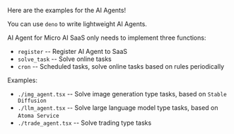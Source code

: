 Here are the examples for the AI Agents!

You can use `deno` to write lightweight AI Agents.

AI Agent for Micro AI SaaS only needs to implement three functions:

* `register` -- Register AI Agent to SaaS
* `solve_task` -- Solve online tasks
* `cron` -- Scheduled tasks, solve online tasks based on rules periodically

Examples:

* `./img_agent.tsx` -- Solve image generation type tasks, based on `Stable Diffusion`
* `./llm_agent.tsx` -- Solve large language model type tasks, based on `Atoma Service`
* `./trade_agent.tsx` -- Solve trading type tasks

